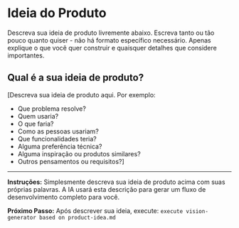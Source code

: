 # Ideia do Produto

Descreva sua ideia de produto livremente abaixo. Escreva tanto ou tão pouco quanto quiser - não há formato específico necessário. Apenas explique o que você quer construir e quaisquer detalhes que considere importantes.

## Qual é a sua ideia de produto?

[Descreva sua ideia de produto aqui. Por exemplo:
- Que problema resolve?
- Quem usaria?
- O que faria?
- Como as pessoas usariam?
- Que funcionalidades teria?
- Alguma preferência técnica?
- Alguma inspiração ou produtos similares?
- Outros pensamentos ou requisitos?]

---

**Instruções:** Simplesmente descreva sua ideia de produto acima com suas próprias palavras. A IA usará esta descrição para gerar um fluxo de desenvolvimento completo para você.

**Próximo Passo:** Após descrever sua ideia, execute: `execute vision-generator based on product-idea.md`
